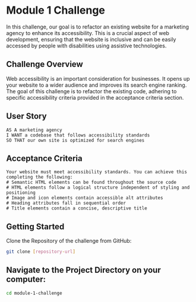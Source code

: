 # Module 1 Challenge

In this challenge, our goal is to refactor an existing website for a marketing agency to enhance its accessibility. 
This is a crucial aspect of web development, ensuring that the website is inclusive and can be easily accessed by 
people with disabilities using assistive technologies.

## Challenge Overview
Web accessibility is an important consideration for businesses. It opens up your website to a wider audience and 
improves its search engine ranking. The goal of this challenge is to refactor the existing code, adhering 
to specific accessibility criteria provided in the acceptance criteria section.

## User Story
```
AS A marketing agency
I WANT a codebase that follows accessibility standards
SO THAT our own site is optimized for search engines
```
## Acceptance Criteria
```
Your website must meet accessibility standards. You can achieve this completing the following:
# Semantic HTML elements can be found throughout the source code
# HTML elements follow a logical structure independent of styling and positioning
# Image and icon elements contain accessible alt attributes
# Heading attributes fall in sequential order
# Title elements contain a concise, descriptive title
```
## Getting Started
Clone the Repository of the challenge from GitHub:
```bash
git clone [repository-url]
```
## Navigate to the Project Directory on your computer:
```bash
cd module-1-challenge
```


